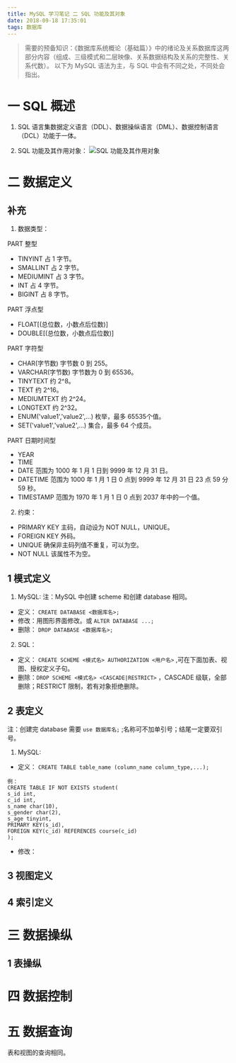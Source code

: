 ```yaml
---
title: MySQL 学习笔记 二 SQL 功能及其对象
date: 2018-09-18 17:35:01
tags: 数据库
---
```

> 需要的预备知识：《数据库系统概论（基础篇）》中的绪论及关系数据库这两部分内容（组成、三级模式和二层映像、关系数据结构及关系的完整性、关系代数）。
以下为 MySQL 语法为主，与 SQL 中会有不同之处，不同处会指出。

# 一 SQL 概述
1. SQL 语言集数据定义语言（DDL）、数据操纵语言（DML）、数据控制语言（DCL）功能于一体。

2. SQL 功能及其作用对象：
![SQL 功能及其作用对象](图1.PNG)

# 二 数据定义
## 补充
1. 数据类型：

PART 整型
- TINYINT 占 1 字节。
- SMALLINT 占 2 字节。
- MEDIUMINT 占 3 字节。
- INT 占 4 字节。
- BIGINT 占 8 字节。

PART 浮点型
- FLOAT[(总位数，小数点后位数)]
- DOUBLE[(总位数，小数点后位数)]

PART 字符型
- CHAR(字节数) 字节数 0 到 255。
- VARCHAR(字节数) 字节数为 0 到 65536。
- TINYTEXT 约 2^8。
- TEXT 约 2^16。
- MEDIUMTEXT 约 2^24。
- LONGTEXT 约 2^32。
- ENUM('value1','value2',...) 枚举，最多 65535个值。
- SET('value1','value2',...) 集合，最多 64 个成员。

PART 日期时间型
- YEAR
- TIME
- DATE 范围为 1000 年 1 月 1 日到 9999 年 12 月 31 日。
- DATETIME 范围为 1000 年 1 月 1 日 0 点到 9999 年 12 月 31 日 23 点 59 分 59 秒。
- TIMESTAMP 范围为 1970 年 1 月 1 日 0 点到 2037 年中的一个值。

2. 约束：
- PRIMARY KEY 主码，自动设为 NOT NULL，UNIQUE。
- FOREIGN KEY 外码。
- UNIQUE 确保非主码列值不重复，可以为空。
- NOT NULL 该属性不为空。

## 1 模式定义
1. MySQL:
注：MySQL 中创建 scheme 和创建 database 相同。
- 定义： `CREATE DATABASE <数据库名>;`
- 修改：用图形界面修改。或 `ALTER DATABASE ...;`
- 删除： `DROP DATABASE <数据库名>;`

2. SQL：
- 定义： `CREATE SCHEME <模式名> AUTHORIZATION <用户名>` ,可在下面加表、视图、授权定义子句。
- 删除：`DROP SCHEME <模式名> <CASCADE|RESTRICT>` ，CASCADE 级联，全部删除；RESTRICT 限制，若有对象拒绝删除。

## 2 表定义
注：创建完 database 需要 `use 数据库名;` ;名称可不加单引号；结尾一定要双引号。
1. MySQL:
- 定义： `CREATE TABLE table_name (column_name column_type,...);`
```
例：
CREATE TABLE IF NOT EXISTS student(
s_id int,
c_id int,
s_name char(10),
s_gender char(2),
s_age tinyint,
PRIMARY KEY(s_id),
FOREIGN KEY(c_id) REFERENCES course(c_id)
);
```
- 修改：


## 3 视图定义

## 4 索引定义

# 三 数据操纵
## 1 表操纵

# 四 数据控制

# 五 数据查询
表和视图的查询相同。